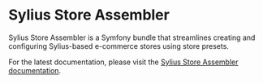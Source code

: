# Sylius Store Assembler

Sylius Store Assembler is a Symfony bundle that streamlines creating and configuring Sylius-based e-commerce stores
using store presets.

For the latest documentation, please visit
the [Sylius Store Assembler documentation](https://docs.sylius.com/sylius-plugins/experimental/demo-creator).

